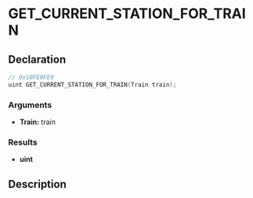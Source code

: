 # GET_CURRENT_STATION_FOR_TRAIN

## Declaration
```cpp
// 0x10FE0FE9
uint GET_CURRENT_STATION_FOR_TRAIN(Train train);
```

### Arguments
- **Train:** train

### Results
- **uint**

## Description
